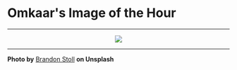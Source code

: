 # Omkaar's Image of the Hour

---

<div align="center">

<a href="https://unsplash.com/photos/sand-ripples-create-a-beautiful-desert-texture-rogGtVSqUVA">
  <img src="https://images.unsplash.com/photo-1745203618275-b079faae7e56?crop=entropy&cs=tinysrgb&fit=max&fm=jpg&ixid=M3w3NjA2Nzh8MHwxfHJhbmRvbXx8fHx8fHx8fDE3NTM5MjM2MDB8&ixlib=rb-4.1.0&q=80&w=1080" style="max-width:100%; height:auto;">
</a>



</div>

---

**Photo by** [Brandon Stoll](https://unsplash.com/@brandonstoll) **on Unsplash**
